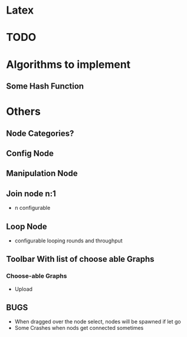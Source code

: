 # Latex

# TODO

# Algorithms to implement

## Some Hash Function

# Others

## Node Categories?

## Config Node

## Manipulation Node

## Join node n:1
* n configurable

## Loop Node
* configurable looping rounds and throughput

## Toolbar With list of choose able Graphs

### Choose-able Graphs

* Upload

## BUGS

* When dragged over the node select, nodes will be spawned if let go
* Some Crashes when nods get connected sometimes